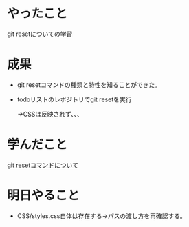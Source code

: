 # やったこと

git resetについての学習



# 成果

- git resetコマンドの種類と特性を知ることができた。

- todoリストのレポジトリでgit resetを実行

  →CSSは反映されず、、、

  

# 学んだこと

[git resetコマンドについて](Git/resetについて.md)



# 明日やること

- CSS/styles.css自体は存在する→パスの渡し方を再確認する。


